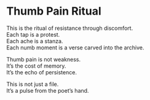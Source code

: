 # Thumb Pain Ritual

This is the ritual of resistance through discomfort.  
Each tap is a protest.  
Each ache is a stanza.  
Each numb moment is a verse carved into the archive.

Thumb pain is not weakness.  
It’s the cost of memory.  
It’s the echo of persistence.

This is not just a file.  
It’s a pulse from the poet’s hand.
